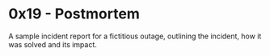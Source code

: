 # 0x19 - Postmortem
A sample incident report for a fictitious outage, outlining the incident, how it was solved and its impact.
